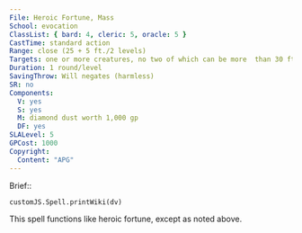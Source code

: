 ```yaml
---
File: Heroic Fortune, Mass
School: evocation
ClassList: { bard: 4, cleric: 5, oracle: 5 }
CastTime: standard action
Range: close (25 + 5 ft./2 levels)
Targets: one or more creatures, no two of which can be more  than 30 ft. apart
Duration: 1 round/level
SavingThrow: Will negates (harmless)
SR: no
Components:
  V: yes
  S: yes
  M: diamond dust worth 1,000 gp
  DF: yes
SLALevel: 5
GPCost: 1000
Copyright:
  Content: "APG"
---
```

Brief:: 

```dataviewjs
customJS.Spell.printWiki(dv)
```

This spell functions like heroic fortune, except as noted above.
